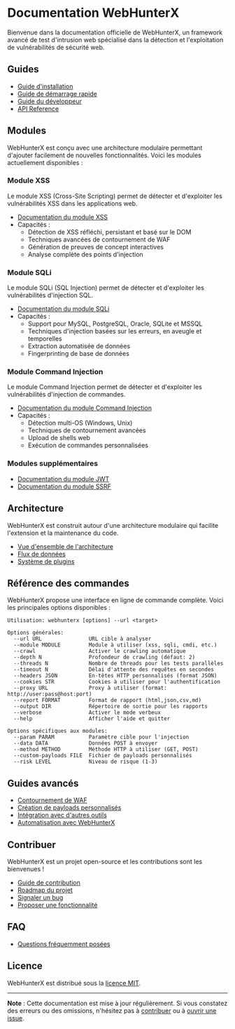 # Documentation WebHunterX

Bienvenue dans la documentation officielle de WebHunterX, un framework avancé de test d'intrusion web spécialisé dans la détection et l'exploitation de vulnérabilités de sécurité web.

## Guides

- [Guide d'installation](installation.md)
- [Guide de démarrage rapide](quickstart.md)
- [Guide du développeur](development.md)
- [API Reference](api.md)

## Modules

WebHunterX est conçu avec une architecture modulaire permettant d'ajouter facilement de nouvelles fonctionnalités. Voici les modules actuellement disponibles :

### Module XSS

Le module XSS (Cross-Site Scripting) permet de détecter et d'exploiter les vulnérabilités XSS dans les applications web.

- [Documentation du module XSS](modules/xss.md)
- Capacités :
  - Détection de XSS réfléchi, persistant et basé sur le DOM
  - Techniques avancées de contournement de WAF
  - Génération de preuves de concept interactives
  - Analyse complète des points d'injection

### Module SQLi

Le module SQLi (SQL Injection) permet de détecter et d'exploiter les vulnérabilités d'injection SQL.

- [Documentation du module SQLi](modules/sqli.md)
- Capacités :
  - Support pour MySQL, PostgreSQL, Oracle, SQLite et MSSQL
  - Techniques d'injection basées sur les erreurs, en aveugle et temporelles
  - Extraction automatisée de données
  - Fingerprinting de base de données

### Module Command Injection

Le module Command Injection permet de détecter et d'exploiter les vulnérabilités d'injection de commandes.

- [Documentation du module Command Injection](modules/cmdi.md)
- Capacités :
  - Détection multi-OS (Windows, Unix)
  - Techniques de contournement avancées
  - Upload de shells web
  - Exécution de commandes personnalisées

### Modules supplémentaires

- [Documentation du module JWT](modules/jwt.md)
- [Documentation du module SSRF](modules/ssrf.md)

## Architecture

WebHunterX est construit autour d'une architecture modulaire qui facilite l'extension et la maintenance du code.

- [Vue d'ensemble de l'architecture](architecture/overview.md)
- [Flux de données](architecture/data-flow.md)
- [Système de plugins](architecture/plugin-system.md)

## Référence des commandes

WebHunterX propose une interface en ligne de commande complète. Voici les principales options disponibles :

```
Utilisation: webhunterx [options] --url <target>

Options générales:
  --url URL               URL cible à analyser
  --module MODULE         Module à utiliser (xss, sqli, cmdi, etc.)
  --crawl                 Activer le crawling automatique
  --depth N               Profondeur de crawling (défaut: 2)
  --threads N             Nombre de threads pour les tests parallèles
  --timeout N             Délai d'attente des requêtes en secondes
  --headers JSON          En-têtes HTTP personnalisés (format JSON)
  --cookies STR           Cookies à utiliser pour l'authentification
  --proxy URL             Proxy à utiliser (format: http://user:pass@host:port)
  --report FORMAT         Format de rapport (html,json,csv,md)
  --output DIR            Répertoire de sortie pour les rapports
  --verbose               Activer le mode verbeux
  --help                  Afficher l'aide et quitter

Options spécifiques aux modules:
  --param PARAM           Paramètre cible pour l'injection
  --data DATA             Données POST à envoyer
  --method METHOD         Méthode HTTP à utiliser (GET, POST)
  --custom-payloads FILE  Fichier de payloads personnalisés
  --risk LEVEL            Niveau de risque (1-3)
```

## Guides avancés

- [Contournement de WAF](advanced/waf-bypass.md)
- [Création de payloads personnalisés](advanced/custom-payloads.md)
- [Intégration avec d'autres outils](advanced/integration.md)
- [Automatisation avec WebHunterX](advanced/automation.md)

## Contribuer

WebHunterX est un projet open-source et les contributions sont les bienvenues !

- [Guide de contribution](../CONTRIBUTING.md)
- [Roadmap du projet](roadmap.md)
- [Signaler un bug](https://github.com/lestalou/WebHunterX/issues/new?template=bug_report.md)
- [Proposer une fonctionnalité](https://github.com/lestalou/WebHunterX/issues/new?template=feature_request.md)

## FAQ

- [Questions fréquemment posées](faq.md)

## Licence

WebHunterX est distribué sous la [licence MIT](../LICENSE).

---

**Note** : Cette documentation est mise à jour régulièrement. Si vous constatez des erreurs ou des omissions, n'hésitez pas à [contribuer](../CONTRIBUTING.md) ou à [ouvrir une issue](https://github.com/lestalou/WebHunterX/issues/new). 